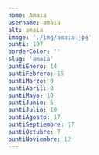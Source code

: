 ```yaml
---
nome: Amaia
username: amaia
alt: amaia
image: './img/amaia.jpg'
punti: 107
borderColor: ''
slug: 'amaia'
puntiEnero: 14
puntiFebrero: 15
puntiMarzo: 0
puntiAbril: 0
puntiMayo: 10
puntiJunio: 5
puntiJulio: 10
puntiAgosto: 17
puntiSeptiembre: 17
puntiOctubre: 7
puntiNoviembre: 12
---
```

